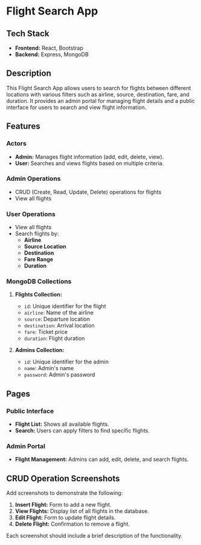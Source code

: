 # Flight Search App

## Tech Stack
- **Frontend:** React, Bootstrap
- **Backend:** Express, MongoDB

## Description
This Flight Search App allows users to search for flights between different locations with various filters such as airline, source, destination, fare, and duration. It provides an admin portal for managing flight details and a public interface for users to search and view flight information.

## Features

### Actors
- **Admin:** Manages flight information (add, edit, delete, view).
- **User:** Searches and views flights based on multiple criteria.

### Admin Operations
- CRUD (Create, Read, Update, Delete) operations for flights
- View all flights

### User Operations
- View all flights
- Search flights by:
  - **Airline**
  - **Source Location**
  - **Destination**
  - **Fare Range**
  - **Duration**

### MongoDB Collections
1. **Flights Collection:**
   - `id`: Unique identifier for the flight
   - `airline`: Name of the airline
   - `source`: Departure location
   - `destination`: Arrival location
   - `fare`: Ticket price
   - `duration`: Flight duration

2. **Admins Collection:**
   - `id`: Unique identifier for the admin
   - `name`: Admin's name
   - `password`: Admin's password

## Pages

### Public Interface
- **Flight List:** Shows all available flights.
- **Search:** Users can apply filters to find specific flights.

### Admin Portal
- **Flight Management:** Admins can add, edit, delete, and search flights.

## CRUD Operation Screenshots
Add screenshots to demonstrate the following:
1. **Insert Flight:** Form to add a new flight.
2. **View Flights:** Display list of all flights in the database.
3. **Edit Flight:** Form to update flight details.
4. **Delete Flight:** Confirmation to remove a flight.

Each screenshot should include a brief description of the functionality.

